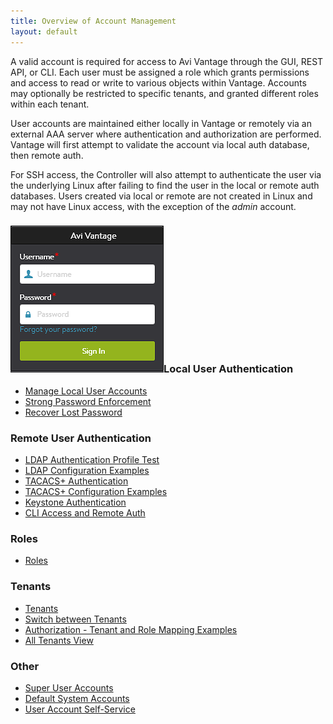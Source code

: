```yaml
---
title: Overview of Account Management
layout: default
---
```

A valid account is required for access to Avi Vantage through the GUI, REST API, or CLI. Each user must be assigned a role which grants permissions and access to read or write to various objects within Vantage. Accounts may optionally be restricted to specific tenants, and granted different roles within each tenant.

User accounts are maintained either locally in Vantage or remotely via an external AAA server where authentication and authorization are performed.  Vantage will first attempt to validate the account via local auth database, then remote auth.

For SSH access, the Controller will also attempt to authenticate the user via the underlying Linux after failing to find the user in the local or remote auth databases.  Users created via local or remote are not created in Linux and may not have Linux access, with the exception of the *admin* account.

### <a href="img/Login.png"><img class="size-full wp-image-13315 alignright" src="img/Login.png" alt="Login" width="245" height="235"></a>Local User Authentication

* <a href="/docs/latest/manage-local-user-accounts">Manage Local User Accounts</a>
* <a href="/docs/latest/strong-password-enforcement">Strong Password Enforcement</a>
* <a href="/docs/latest/password-recovery">Recover Lost Password</a> 

### Remote User Authentication

* <a href="/docs/latest/ldap-auth-profile-test">LDAP Authentication Profile Test</a>
* <a href="/docs/latest/ldap-configuration-examples">LDAP Configuration Examples</a>
* <a href="/docs/latest/tacacs-authentication">TACACS+ Authentication</a>
* <a href="/docs/latest/tacacs-configuration-examples">TACACS+ Configuration Examples</a>
* <a href="/docs/latest/keystone-authentication">Keystone Authentication</a>
* <a href="/docs/latest/cli-access">CLI Access and Remote Auth</a> 

### Roles

* <a href="/docs/latest/user-account-roles">Roles</a> 

### Tenants

* <a href="/docs/latest/tenants">Tenants</a>
* <a href="/docs/latest/switch-between-tenants">Switch between Tenants</a>
* <a href="/docs/latest/authorization-tenant-and-role-mapping-examples">Authorization - Tenant and Role Mapping Examples</a>
* <a href="/docs/latest/all-tenants-view">All Tenants View</a> 

### Other

* <a href="/docs/latest/super-user-accounts">Super User Accounts</a>
* <a href="/docs/latest/default-system-accounts">Default System Accounts</a>
* <a href="/docs/latest/user-account-self-service">User Account Self-Service</a> 

 


